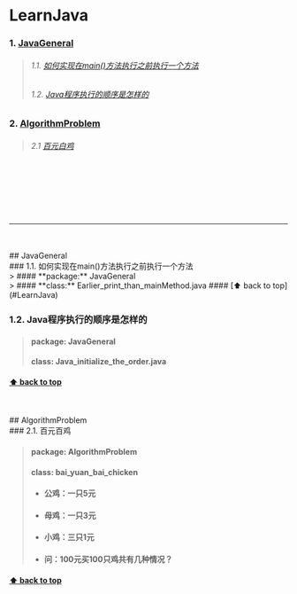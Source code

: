# LearnJava <a id="LearnJava"></a>
### 1. [JavaGeneral](#1)
  >###### 1.1. [如何实现在main()方法执行之前执行一个方法](#1.1)
  >###### 1.2. [Java程序执行的顺序是怎样的](#1.2)

### 2. [AlgorithmProblem](#2)
  >###### 2.1 [百元白鸡](#2.1)
<br>
<br>
<br>
<br>
<br>

***
<br>
<br>
<a id="1"></a>
## JavaGeneral <br>
<a id="1.1"></a>
### 1.1. 如何实现在main()方法执行之前执行一个方法 <br>
> #### **package:** JavaGeneral</span><br>
> #### **class:** Earlier_print_than_mainMethod.java
#### [⬆ back to top](#LearnJava)

<a id="1.2"></a>
### 1.2. Java程序执行的顺序是怎样的 <br>
> #### **package:** JavaGeneral</span><br>
> #### **class:** Java_initialize_the_order.java
#### [⬆ back to top](#LearnJava)

<br>
<br>
<a id="2"></a>
## AlgorithmProblem <br>
<a id="2.1"></a>
### 2.1. 百元百鸡

> #### package: AlgorithmProblem <br>
> #### class: bai_yuan_bai_chicken <br>
> * #### 公鸡：一只5元<br>
> * #### 母鸡：一只3元<br>
> * #### 小鸡：三只1元<br>
> * #### 问：100元买100只鸡共有几种情况？<br>
#### [⬆ back to top](#LearnJava)
<br>
<br>
<br>
<br>
<br>
<br>
<br>
<br>
<br>
<br>
<br>
<br>
<br>
<br>
<br>
<br>
<br>
<br>
<br>
<br>
<br>
<br>
<br>
<br>
<br>
<br>
<br>
<br>
<br>
<br>

